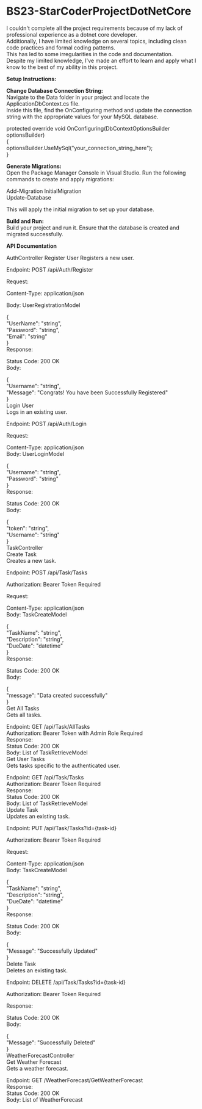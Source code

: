 # BS23-StarCoderProjectDotNetCore<br>

I couldn't complete all the project requirements because of my lack of professional experience as a dotnet core developer. <br> Additionally, I have limited knowledge on several topics, including clean code practices and formal coding patterns.<br> This has led to some irregularities in the code and documentation. <br>Despite my limited knowledge, I've made an effort to learn and apply what I know to the best of my ability in this project.

**Setup Instructions:**<br>

**Change Database Connection String:**<br>
Navigate to the Data folder in your project and locate the ApplicationDbContext.cs file.<br> Inside this file, find the OnConfiguring method and update the connection string with the appropriate values for your MySQL database.

protected override void OnConfiguring(DbContextOptionsBuilder optionsBuilder)<br>
{<br>
     optionsBuilder.UseMySql("your_connection_string_here");<br>
}<br>

**Generate Migrations:**<br>
Open the Package Manager Console in Visual Studio. Run the following commands to create and apply migrations:

Add-Migration InitialMigration<br>
Update-Database

This will apply the initial migration to set up your database.

**Build and Run:**<br>
Build your project and run it. Ensure that the database is created and migrated successfully.

**API Documentation**<br>

AuthController
Register User
Registers a new user.

Endpoint: POST /api/Auth/Register

Request:

Content-Type: application/json

Body: UserRegistrationModel

{<br>
  "UserName": "string",<br>
  "Password": "string",<br>
  "Email": "string"<br>
}<br>
Response:

Status Code: 200 OK<br>
Body:<br>

{<br>
  "Username": "string",<br>
  "Message": "Congrats! You have been Successfully Registered"<br>
}<br>
Login User<br>
Logs in an existing user.<br>

Endpoint: POST /api/Auth/Login<br>

Request:<br>

Content-Type: application/json<br>
Body: UserLoginModel<br>

{<br>
  "Username": "string",<br>
  "Password": "string"<br>
}<br>
Response:<br>

Status Code: 200 OK<br>
Body:<br>

{<br>
  "token": "string",<br>
  "Username": "string"<br>
}<br>
TaskController<br>
Create Task<br>
Creates a new task.<br>

Endpoint: POST /api/Task/Tasks<br>

Authorization: Bearer Token Required<br>

Request:<br>

Content-Type: application/json<br>
Body: TaskCreateModel<br>

{<br>
  "TaskName": "string",<br>
  "Description": "string",<br>
  "DueDate": "datetime"<br>
}<br>
Response:<br>

Status Code: 200 OK<br>
Body:<br>

{<br>
  "message": "Data created successfully"<br>
}<br>
Get All Tasks<br>
Gets all tasks.<br>

Endpoint: GET /api/Task/AllTasks<br>
Authorization: Bearer Token with Admin Role Required<br>
Response:<br>
Status Code: 200 OK<br>
Body: List of TaskRetrieveModel<br>
Get User Tasks<br>
Gets tasks specific to the authenticated user.<br>

Endpoint: GET /api/Task/Tasks<br>
Authorization: Bearer Token Required<br>
Response:<br>
Status Code: 200 OK<br>
Body: List of TaskRetrieveModel<br>
Update Task<br>
Updates an existing task.<br>

Endpoint: PUT /api/Task/Tasks?id={task-id}<br>

Authorization: Bearer Token Required<br>

Request:<br>

Content-Type: application/json<br>
Body: TaskCreateModel<br>

{<br>
  "TaskName": "string",<br>
  "Description": "string",<br>
  "DueDate": "datetime"<br>
}<br>
Response:<br>

Status Code: 200 OK<br>
Body:<br>

{<br>
  "Message": "Successfully Updated"<br>
}<br>
Delete Task<br>
Deletes an existing task.<br>

Endpoint: DELETE /api/Task/Tasks?id={task-id}<br>

Authorization: Bearer Token Required<br>

Response:<br>

Status Code: 200 OK<br>
Body:<br>

{<br>
  "Message": "Successfully Deleted"<br>
}<br>
WeatherForecastController<br>
Get Weather Forecast<br>
Gets a weather forecast.<br>

Endpoint: GET /WeatherForecast/GetWeatherForecast<br>
Response:<br>
Status Code: 200 OK<br>
Body: List of WeatherForecast<br>
